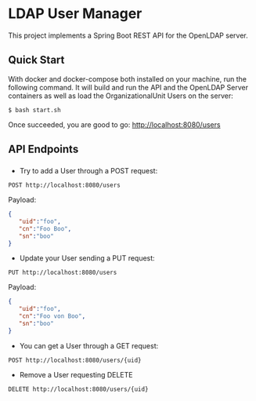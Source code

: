 # LDAP User Manager

This project implements a Spring Boot REST API for the OpenLDAP server.

## Quick Start

With docker and docker-compose both installed on your machine, run the following command. It will build and run the API and the OpenLDAP Server containers as well as load the OrganizationalUnit Users on the server:
```
$ bash start.sh
```

Once succeeded, you are good to go: <http://localhost:8080/users>

## API Endpoints

### 
* Try to add a User through a POST request:
```
POST http://localhost:8080/users
```
Payload:
```json
{ 
   "uid":"foo",
   "cn":"Foo Boo",
   "sn":"boo"
}
```

* Update your User sending a PUT request:

```
PUT http://localhost:8080/users
```

Payload:

```json
{ 
   "uid":"foo",
   "cn":"Foo von Boo",
   "sn":"boo"
}
```

* You can get a User through a GET request:
```
POST http://localhost:8080/users/{uid}
```

* Remove a User requesting DELETE

```
DELETE http://localhost:8080/users/{uid}
```
